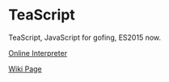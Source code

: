 # TeaScript
TeaScript, JavaScript for gofing, ES2015 now.

[Online Interpreter](http://vihanserver.tk/p/TeaScript/)

[Wiki Page](https://esolangs.org/wiki/TeaScript)
